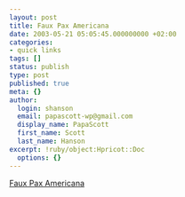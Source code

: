 ```yaml
---
layout: post
title: Faux Pax Americana
date: 2003-05-21 05:05:45.000000000 +02:00
categories:
- quick links
tags: []
status: publish
type: post
published: true
meta: {}
author:
  login: shanson
  email: papascott-wp@gmail.com
  display_name: PapaScott
  first_name: Scott
  last_name: Hanson
excerpt: !ruby/object:Hpricot::Doc
  options: {}
---
```

<p><a title="Plenty of troops to win the war, not nearly enough to win the peace" href="http://www.washingtonmonthly.com/features/2003/0306.carter.html">Faux Pax Americana</a></p>
